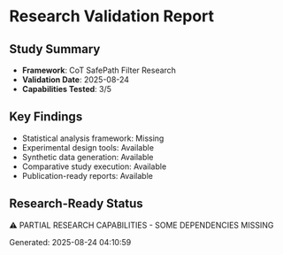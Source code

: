 
# Research Validation Report

## Study Summary
- **Framework**: CoT SafePath Filter Research
- **Validation Date**: 2025-08-24
- **Capabilities Tested**: 3/5

## Key Findings
- Statistical analysis framework: Missing
- Experimental design tools: Available
- Synthetic data generation: Available
- Comparative study execution: Available
- Publication-ready reports: Available

## Research-Ready Status
⚠️ PARTIAL RESEARCH CAPABILITIES - SOME DEPENDENCIES MISSING

Generated: 2025-08-24 04:10:59
